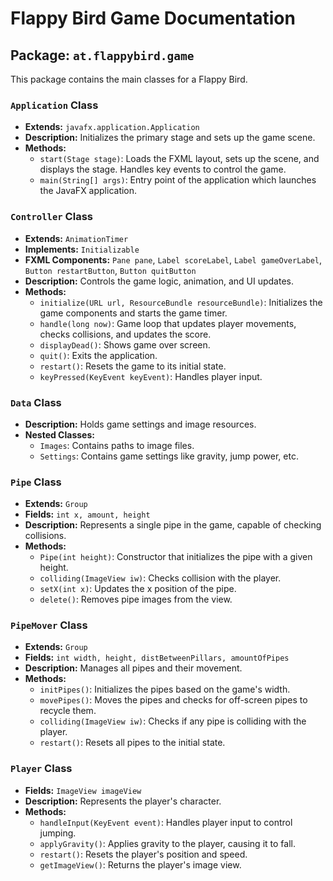 # Flappy Bird Game Documentation

## Package: `at.flappybird.game`

This package contains the main classes for a Flappy Bird.

### `Application` Class

- **Extends:** `javafx.application.Application`
- **Description:** Initializes the primary stage and sets up the game scene.
- **Methods:**
    - `start(Stage stage)`: Loads the FXML layout, sets up the scene, and displays the stage. Handles key events to control the game.
    - `main(String[] args)`: Entry point of the application which launches the JavaFX application.

### `Controller` Class

- **Extends:** `AnimationTimer`
- **Implements:** `Initializable`
- **FXML Components:** `Pane pane`, `Label scoreLabel`, `Label gameOverLabel`, `Button restartButton`, `Button quitButton`
- **Description:** Controls the game logic, animation, and UI updates.
- **Methods:**
    - `initialize(URL url, ResourceBundle resourceBundle)`: Initializes the game components and starts the game timer.
    - `handle(long now)`: Game loop that updates player movements, checks collisions, and updates the score.
    - `displayDead()`: Shows game over screen.
    - `quit()`: Exits the application.
    - `restart()`: Resets the game to its initial state.
    - `keyPressed(KeyEvent keyEvent)`: Handles player input.

### `Data` Class

- **Description:** Holds game settings and image resources.
- **Nested Classes:**
    - `Images`: Contains paths to image files.
    - `Settings`: Contains game settings like gravity, jump power, etc.

### `Pipe` Class

- **Extends:** `Group`
- **Fields:** `int x, amount, height`
- **Description:** Represents a single pipe in the game, capable of checking collisions.
- **Methods:**
    - `Pipe(int height)`: Constructor that initializes the pipe with a given height.
    - `colliding(ImageView iw)`: Checks collision with the player.
    - `setX(int x)`: Updates the x position of the pipe.
    - `delete()`: Removes pipe images from the view.

### `PipeMover` Class

- **Extends:** `Group`
- **Fields:** `int width, height, distBetweenPillars, amountOfPipes`
- **Description:** Manages all pipes and their movement.
- **Methods:**
    - `initPipes()`: Initializes the pipes based on the game's width.
    - `movePipes()`: Moves the pipes and checks for off-screen pipes to recycle them.
    - `colliding(ImageView iw)`: Checks if any pipe is colliding with the player.
    - `restart()`: Resets all pipes to the initial state.

### `Player` Class

- **Fields:** `ImageView imageView`
- **Description:** Represents the player's character.
- **Methods:**
    - `handleInput(KeyEvent event)`: Handles player input to control jumping.
    - `applyGravity()`: Applies gravity to the player, causing it to fall.
    - `restart()`: Resets the player's position and speed.
    - `getImageView()`: Returns the player's image view.
